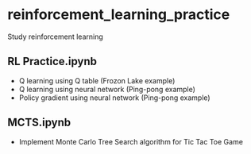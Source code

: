# reinforcement_learning_practice
Study reinforcement learning

## RL Practice.ipynb
- Q learning using Q table (Frozon Lake example)
- Q learning using neural network (Ping-pong example)
- Policy gradient using neural network (Ping-pong example)

## MCTS.ipynb
- Implement Monte Carlo Tree Search algorithm for Tic Tac Toe Game
